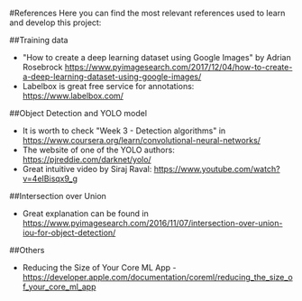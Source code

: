 #References
Here you can find the most relevant references used to learn and develop this project:

##Training data
* "How to create a deep learning dataset using Google Images" by  Adrian Rosebrock <https://www.pyimagesearch.com/2017/12/04/how-to-create-a-deep-learning-dataset-using-google-images/>
* Labelbox is great free service for annotations: <https://www.labelbox.com/>

##Object Detection and YOLO model
* It is worth to check "Week 3 - Detection algorithms" in <https://www.coursera.org/learn/convolutional-neural-networks/>
* The website of one of the YOLO authors: <https://pjreddie.com/darknet/yolo/>
* Great intuitive video by Siraj Raval: <https://www.youtube.com/watch?v=4eIBisqx9_g>

##Intersection over Union
* Great explanation can be found in <https://www.pyimagesearch.com/2016/11/07/intersection-over-union-iou-for-object-detection/>

##Others
* Reducing the Size of Your Core ML App - <https://developer.apple.com/documentation/coreml/reducing_the_size_of_your_core_ml_app>

